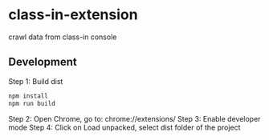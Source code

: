 # class-in-extension

crawl data from class-in console

## Development 

Step 1: Build dist
```bash
npm install
npm run build
```

Step 2: Open Chrome, go to: chrome://extensions/
Step 3: Enable developer mode
Step 4: Click on Load unpacked, select dist folder of the project
